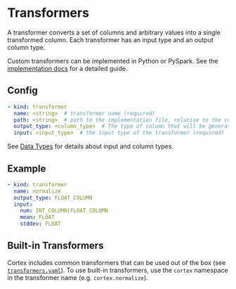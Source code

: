 # Transformers

A transformer converts a set of columns and arbitrary values into a single transformed column. Each transformer has an input type and an output column type.

Custom transformers can be implemented in Python or PySpark. See the [implementation docs](transformers.md) for a detailed guide.

## Config

```yaml
- kind: transformer
  name: <string>  # transformer name (required)
  path: <string>  # path to the implementation file, relative to the cortex root (default: implementations/transformers/<name>.py)
  output_type: <column_type>  # The type of column that will be generated by this transformer (required)
  input: <input_type>  # the input type of the transformer (required)
```

See [Data Types](data-types.md) for details about input and column types.

## Example

```yaml
- kind: transformer
  name: normalize
  output_type: FLOAT_COLUMN
  input:
    num: INT_COLUMN|FLOAT_COLUMN
    mean: FLOAT
    stddev: FLOAT
```

## Built-in Transformers

Cortex includes common transformers that can be used out of the box (see <!-- CORTEX_VERSION_MINOR -->[`transformers.yaml`](https://github.com/cortexlabs/cortex/blob/master/pkg/transformers/transformers.yaml)). To use built-in transformers, use the `cortex` namespace in the transformer name (e.g. `cortex.normalize`).
